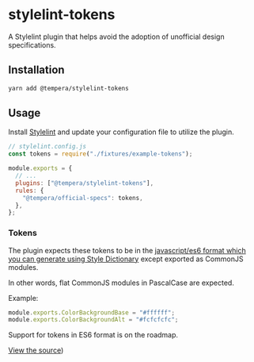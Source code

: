 # stylelint-tokens

A Stylelint plugin that helps avoid the adoption of unofficial design specifications.

## Installation

```bash
yarn add @tempera/stylelint-tokens
```

## Usage

Install [Stylelint](https://stylelint.io/user-guide/get-started) and update your configuration file to utilize the plugin.

```js
// stylelint.config.js
const tokens = require("./fixtures/example-tokens");

module.exports = {
  // ...
  plugins: ["@tempera/stylelint-tokens"],
  rules: {
    "@tempera/official-specs": tokens,
  },
};
```

### Tokens
The plugin expects these tokens to be in the [javascript/es6 format which you can generate using Style Dictionary](https://amzn.github.io/style-dictionary/#/formats?id=javascriptes6) except exported as CommonJS modules.

In other words, flat CommonJS modules in PascalCase are expected.

Example:

```js
module.exports.ColorBackgroundBase = "#ffffff";
module.exports.ColorBackgroundAlt = "#fcfcfcfc";
```

Support for tokens in ES6 format is on the roadmap.

[View the source](https://github.com/michaelmang/tempera/tree/master/packages/stylelint))